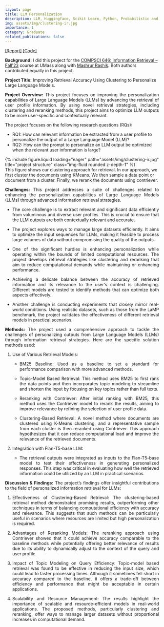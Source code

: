 ```yaml
---
layout: page
title: LLM Personalization
description: LLM, Huggingface, Scikit Learn, Python, Probabilistic and Neural Retrievers.
img: assets/img/clustering-ir.jpg
importance: 1
category: Graduate
related_publications: false
---
```

<a href="https://amit010.github.io/assets/pdf/LLM_Personalization.pdf">[Report]</a> <a href='https://github.com/amit-sarker/LLM_Personalization'>[Code]</a>

<strong>Background:</strong> I did this project for the <a href="https://groups.cs.umass.edu/zamani/compsci-646-information-retrieval-fall-2023/">COMPSCI 646: Information Retrieval – Fall'23</a> course at UMass along with <a href="https://mashrur29.github.io/">Mashrur Rashik</a>. Both authors contributed equally in this project.

<strong>Project Title:</strong> Improving Retrieval Accuracy Using Clustering to Personalize Large Language Models.

<p style="text-align:justify">
<strong>Project Overview:</strong> This project focuses on improving the personalization capabilities of Large Language Models (LLMs) by advancing the retrieval of user profile information. By using novel retrieval strategies, including clustering and reranking methods, this project aims to optimize LLM outputs to be more user-specific and contextually relevant.
</p>
The project focuses on the following research questions (RQs):
<ul>
    <li> RQ1: How can relevant information be extracted from a user profile to personalize the output of a Large Language Model (LLM)? </li>
    <li> RQ2: How can the prompt to personalize an LLM output be optimized when the relevant user information is large? </li>
</ul>

<div class="row">
    <div class="col-sm mt-3 mt-md-0">
        {% include figure.liquid loading="eager" path="assets/img/clustering-ir.jpg" title="project structure" class="img-fluid rounded z-depth-1" %}
    </div>
</div>
<div class="caption">
    This figure shows our clustering approach for retrieval. In our approach, we first cluster the documents using KMeans. We then sample a data point or document from a cluster. Finally, we rerank the documents using contriever.
</div>


<p style="text-align:justify"><strong>Challenges:</strong> This project addresses a suite of challenges related to enhancing the personalization capabilities of Large Language Models (LLMs) through advanced information retrieval strategies.</p>
<ul>
    <li> <p style="text-align:justify">The core challenge is to extract relevant and significant data efficiently from voluminous and diverse user profiles. This is crucial to ensure that the LLM outputs are both contextually relevant and accurate.</p> </li>
    <li> <p style="text-align:justify">The project explores ways to manage large datasets efficiently. It aims to optimize the input sequences for LLMs, making it feasible to process large volumes of data without compromising the quality of the outputs.</p> </li>
    <li> <p style="text-align:justify">One of the significant hurdles is enhancing personalization while operating within the bounds of limited computational resources. The project develops retrieval strategies like clustering and reranking that aim to reduce computational demands while maintaining or enhancing performance.</p> </li>
    <li> <p style="text-align:justify">Achieving a delicate balance between the accuracy of retrieved information and its relevance to the user's context is challenging. Different models are tested to identify methods that can optimize both aspects effectively.</p> </li>
    <li> <p style="text-align:justify">Another challenge is conducting experiments that closely mirror real-world conditions. Using realistic datasets, such as those from the LaMP benchmark, the project validates the effectiveness of different retrieval models in practical scenarios.</p> </li>
</ul>

<p style="text-align:justify"><strong>Methods:</strong> The project used a comprehensive approach to tackle the challenges of personalizing outputs from Large Language Models (LLMs) through information retrieval strategies. Here are the specific solution methods used:</p>
<ol>
    <li> Use of Various Retrieval Models: </li>
    <ul>
        <li> <p style="text-align:justify">BM25 Baseline: Used as a baseline to set a standard for performance comparison with more advanced methods.</p> </li>
        <li> <p style="text-align:justify">Topic-Model Based Retrieval: This method uses BM25 to first rank the data points and then incorporates topic modeling to streamline and shorten the input by focusing on key topics rather than full texts.</p> </li>
        <li> <p style="text-align:justify">Reranking with Contriever: After initial ranking with BM25, this method uses the Contriever model to rerank the results, aiming to improve relevance by refining the selection of user profile data.</p> </li>
        <li> <p style="text-align:justify">Clustering-Based Retrieval: A novel method where documents are clustered using K-Means clustering, and a representative sample from each cluster is then reranked using Contriever. This approach hypothesizes that it can reduce computational load and improve the relevance of the retrieved documents.</p> </li>
    </ul>
    <li> Integration with Flan-T5-base LLM: </li>
    <ul>
        <li> <p style="text-align:justify">The retrieval outputs were integrated as inputs to the Flan-T5-base model to test their effectiveness in generating personalized responses. This step was critical in evaluating how well the retrieved information could be utilized by an LLM in practical scenarios.</p> </li>
    </ul>
</ol>

<p style="text-align:justify"><strong>Discussion & Findings:</strong> The project’s findings offer insightful contributions to the field of personalized information retrieval for LLMs:</p>
<ol>
    <li> <p style="text-align:justify">Effectiveness of Clustering-Based Retrieval: The clustering-based retrieval method demonstrated promising results, outperforming other techniques in terms of balancing computational efficiency with accuracy and relevance. This suggests that such methods can be particularly useful in scenarios where resources are limited but high personalization is required.</p> </li>
    <li> <p style="text-align:justify">Advantages of Reranking Models: The reranking approach using Contriever showed that it could achieve accuracy comparable to the baseline methods while potentially offering better relevance of results due to its ability to dynamically adjust to the context of the query and user profile.</p> </li>
    <li> <p style="text-align:justify">Impact of Topic Modeling on Query Efficiency: Topic-model based retrieval was found to be effective in reducing the input size, which could lead to faster processing times. Although it sometimes fell short in accuracy compared to the baseline, it offers a trade-off between efficiency and performance that might be acceptable in certain applications.</p> </li>
    <li> <p style="text-align:justify">Scalability and Resource Management: The results highlight the importance of scalable and resource-efficient models in real-world applications. The proposed methods, particularly clustering and reranking, offer ways to manage larger datasets without proportional increases in computational demand.</p> </li>
</ol>
